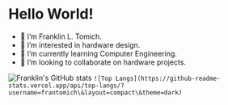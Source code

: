 <!---
frantomich/frantomich is a ✨ special ✨ repository because its `README.md` (this file) appears on your GitHub profile.
You can click the Preview link to take a look at your changes.
--->
# Hello World!

- 👋 I’m Franklin L. Tomich.
- 👀 I’m interested in hardware design.
- 🌱 I’m currently learning Computer Engineering.
- 💞️ I’m looking to collaborate on hardware projects.

![Franklin's GitHub stats](https://github-readme-stats.vercel.app/api?username=frantomich\&hide=issues\&show_icons=true\&theme=dark)
```![Top Langs](https://github-readme-stats.vercel.app/api/top-langs/?username=frantomich\&layout=compact\&theme=dark)```
